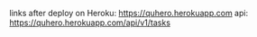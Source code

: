 links after deploy on Heroku: 
  https://quhero.herokuapp.com
  api: https://quhero.herokuapp.com/api/v1/tasks
